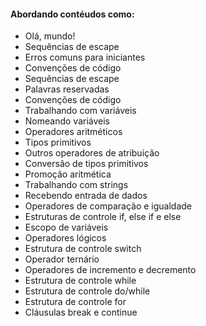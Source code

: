 #### Abordando contéudos como:
-  Olá, mundo!
- Sequências de escape
- Erros comuns para iniciantes
- Convenções de código
- Sequências de escape 
- Palavras reservadas 
- Convenções de código 
- Trabalhando com variáveis 
- Nomeando variáveis 
- Operadores aritméticos 
- Tipos primitivos 
- Outros operadores de atribuição 
- Conversão de tipos primitivos 
- Promoção aritmética 
- Trabalhando com strings 
- Recebendo entrada de dados 
- Operadores de comparação e igualdade 
- Estruturas de controle if, else if e else 
- Escopo de variáveis 
- Operadores lógicos 
- Estrutura de controle switch 
- Operador ternário 
- Operadores de incremento e decremento 
- Estrutura de controle while 
- Estrutura de controle do/while 
- Estrutura de controle for 
- Cláusulas break e continue
